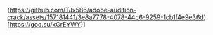 (https://github.com/TJx586/adobe-audition-crack/assets/157181441/3e8a7778-4078-44c6-9259-1cb1f4e9e36d)[https://goo.su/xGrEYWY)]
